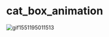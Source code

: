 # cat_box_animation

![gif1551195011513](https://user-images.githubusercontent.com/26245770/53424823-99fbec80-39ec-11e9-8761-17d2836d9f32.gif)
